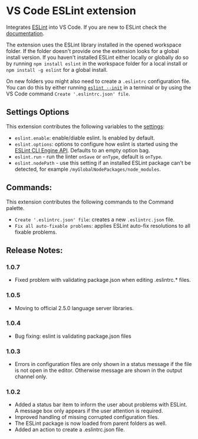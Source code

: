 # VS Code ESLint extension

Integrates [ESLint](http://eslint.org/) into VS Code. If you are new to ESLint check the [documentation](http://eslint.org/).

The extension uses the ESLint library installed in the opened workspace folder. If the folder doesn't provide one the
extension looks for a global install version. If you haven't installed ESLint either locally or globally do so by running
`npm install eslint` in the workspace folder for a local install or `npm install -g eslint` for a global install.

On new folders you might also need to create a `.eslintrc` configuration file. You can do this by either running
[`eslint --init`](http://eslint.org/docs/user-guide/command-line-interface) in a terminal or by using the VS Code
command `Create '.eslintrc.json' file`.

## Settings Options

This extension contributes the following variables to the [settings](https://code.visualstudio.com/docs/customization/userandworkspace):

- `eslint.enable`: enable/diable eslint. Is enabled by default.
- `eslint.options`: options to configure how eslint is started using the [ESLint CLI Engine API](http://eslint.org/docs/developer-guide/nodejs-api#cliengin). Defaults to an empty option bag.
- `eslint.run` - run the linter `onSave` or `onType`, default is `onType`.
- `eslint.nodePath` - use this setting if an installed ESLint package can't be detected, for example `/myGlobalNodePackages/node_modules`.

## Commands:

This extension contributes the following commands to the Command palette.

- `Create '.eslintrc.json' file`: creates a new `.eslintrc.json` file.
- `Fix all auto-fixable problems`: applies ESLint auto-fix resolutions to all fixable problems.

## Release Notes:

### 1.0.7

- Fixed problem with validating package.json when editing .eslintrc.* files.

### 1.0.5

- Moving to official 2.5.0 language server libraries.

### 1.0.4

- Bug fixing: eslint is validating package.json files

### 1.0.3

- Errors in configuration files are only shown in a status message if the file is not open in the editor. Otherwise message are shown in the output channel only.

### 1.0.2

- Added a status bar item to inform the user about problems with ESLint. A message box only appears if the user attention is required.
- Improved handling of missing corrupted configuration files.
- The ESLint package is now loaded from parent folders as well.
- Added an action to create a .eslintrc.json file.